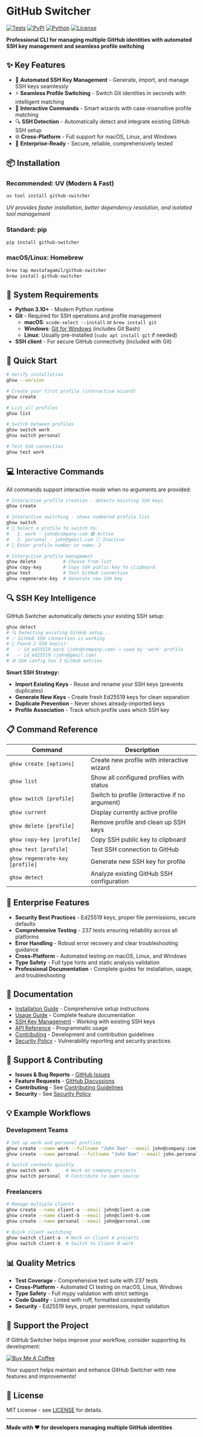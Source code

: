 # GitHub Switcher

[![Tests](https://github.com/mostafagamil/Github-Switcher/workflows/CI/badge.svg)](https://github.com/mostafagamil/Github-Switcher/actions)
[![PyPI](https://img.shields.io/pypi/v/github-switcher.svg)](https://pypi.org/project/github-switcher/)
[![Python](https://img.shields.io/badge/python-3.10%2B-blue.svg)](https://python.org)
[![License](https://img.shields.io/badge/license-MIT-blue.svg)](LICENSE)

**Professional CLI for managing multiple GitHub identities with automated SSH key management and seamless profile switching**

## ✨ Key Features

- 🔐 **Automated SSH Key Management** - Generate, import, and manage SSH keys seamlessly
- ⚡ **Seamless Profile Switching** - Switch Git identities in seconds with intelligent matching
- 🎯 **Interactive Commands** - Smart wizards with case-insensitive profile matching
- 🔍 **SSH Detection** - Automatically detect and integrate existing GitHub SSH setup
- 🌐 **Cross-Platform** - Full support for macOS, Linux, and Windows
- 🏢 **Enterprise-Ready** - Secure, reliable, comprehensively tested

## 📦 Installation

### Recommended: UV (Modern & Fast)
```bash
uv tool install github-switcher
```
*UV provides faster installation, better dependency resolution, and isolated tool management*

### Standard: pip
```bash
pip install github-switcher
```

### macOS/Linux: Homebrew
```bash
brew tap mostafagamil/github-switcher
brew install github-switcher
```

## 🔧 System Requirements

- **Python 3.10+** - Modern Python runtime
- **Git** - Required for SSH operations and profile management
  - **macOS**: `xcode-select --install` or `brew install git`
  - **Windows**: [Git for Windows](https://git-scm.com/download/win) (includes Git Bash)
  - **Linux**: Usually pre-installed (`sudo apt install git` if needed)
- **SSH client** - For secure GitHub connectivity (included with Git)

## 🚀 Quick Start

```bash
# Verify installation
ghsw --version

# Create your first profile (interactive wizard)
ghsw create

# List all profiles
ghsw list

# Switch between profiles
ghsw switch work
ghsw switch personal

# Test SSH connection
ghsw test work
```

## 💻 Interactive Commands

All commands support interactive mode when no arguments are provided:

```bash
# Interactive profile creation - detects existing SSH keys
ghsw create

# Interactive switching - shows numbered profile list
ghsw switch
# 🔧 Select a profile to switch to:
#   1. work - john@company.com 🟢 Active
#   2. personal - john@gmail.com ⚪ Inactive
# 🎯 Enter profile number or name: 2

# Interactive profile management
ghsw delete          # Choose from list
ghsw copy-key        # Copy SSH public key to clipboard
ghsw test            # Test GitHub connection
ghsw regenerate-key  # Generate new SSH key
```

## 🔍 SSH Key Intelligence

GitHub Switcher automatically detects your existing SSH setup:

```bash
ghsw detect
# 🔍 Detecting existing GitHub setup...
# ✅ GitHub SSH connection is working
# 🔑 Found 2 SSH key(s):
#   ✅ id_ed25519_work (john@company.com) → used by 'work' profile
#   ✅ id_ed25519 (john@gmail.com)
# ⚙️ SSH config has 3 GitHub entries
```

**Smart SSH Strategy:**
- **Import Existing Keys** - Reuse and rename your SSH keys (prevents duplicates)
- **Generate New Keys** - Create fresh Ed25519 keys for clean separation
- **Duplicate Prevention** - Never shows already-imported keys
- **Profile Association** - Track which profile uses which SSH key

## 📋 Command Reference

| Command | Description |
|---------|-------------|
| `ghsw create [options]` | Create new profile with interactive wizard |
| `ghsw list` | Show all configured profiles with status |
| `ghsw switch [profile]` | Switch to profile (interactive if no argument) |
| `ghsw current` | Display currently active profile |
| `ghsw delete [profile]` | Remove profile and clean up SSH keys |
| `ghsw copy-key [profile]` | Copy SSH public key to clipboard |
| `ghsw test [profile]` | Test SSH connection to GitHub |
| `ghsw regenerate-key [profile]` | Generate new SSH key for profile |
| `ghsw detect` | Analyze existing GitHub SSH configuration |

## 🏢 Enterprise Features

- **Security Best Practices** - Ed25519 keys, proper file permissions, secure defaults
- **Comprehensive Testing** - 237 tests ensuring reliability across all platforms
- **Error Handling** - Robust error recovery and clear troubleshooting guidance
- **Cross-Platform** - Automated testing on macOS, Linux, and Windows
- **Type Safety** - Full type hints and static analysis validation
- **Professional Documentation** - Complete guides for installation, usage, and troubleshooting

## 📖 Documentation

- [Installation Guide](docs/installation.md) - Comprehensive setup instructions
- [Usage Guide](docs/usage.md) - Complete feature documentation
- [SSH Key Management](docs/existing-ssh-keys.md) - Working with existing SSH keys
- [API Reference](docs/api-reference.md) - Programmatic usage
- [Contributing](docs/contributing.md) - Development and contribution guidelines
- [Security Policy](SECURITY.md) - Vulnerability reporting and security practices

## 🤝 Support & Contributing

- **Issues & Bug Reports** - [GitHub Issues](https://github.com/mostafagamil/Github-Switcher/issues)
- **Feature Requests** - [GitHub Discussions](https://github.com/mostafagamil/Github-Switcher/discussions)
- **Contributing** - See [Contributing Guidelines](docs/contributing.md)
- **Security** - See [Security Policy](SECURITY.md)

## 💡 Example Workflows

### Development Teams
```bash
# Set up work and personal profiles
ghsw create --name work --fullname "John Doe" --email john@company.com
ghsw create --name personal --fullname "John Doe" --email john.personal@gmail.com

# Switch contexts quickly
ghsw switch work      # Work on company projects
ghsw switch personal  # Contribute to open source
```

### Freelancers
```bash
# Manage multiple clients
ghsw create --name client-a --email john@client-a.com
ghsw create --name client-b --email john@client-b.com
ghsw create --name personal --email john@personal.com

# Quick client switching
ghsw switch client-a  # Work on Client A projects
ghsw switch client-b  # Switch to Client B work
```

## 📊 Quality Metrics

- **Test Coverage** - Comprehensive test suite with 237 tests
- **Cross-Platform** - Automated CI testing on macOS, Linux, Windows
- **Type Safety** - Full mypy validation with strict settings
- **Code Quality** - Linted with ruff, formatted consistently
- **Security** - Ed25519 keys, proper permissions, input validation

## 🌟 Support the Project

If GitHub Switcher helps improve your workflow, consider supporting its development:

[![Buy Me A Coffee](https://img.shields.io/badge/Buy%20Me%20A%20Coffee-FFDD00?style=for-the-badge&logo=buy-me-a-coffee&logoColor=black)](https://buymeacoffee.com/mgamil)

Your support helps maintain and enhance GitHub Switcher with new features and improvements!

## 📄 License

MIT License - see [LICENSE](LICENSE) for details.

---

**Made with ❤️ for developers managing multiple GitHub identities**